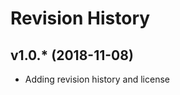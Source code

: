 Revision History
====================

v1.0.* (2018-11-08)
--------------------

* Adding revision history and license
